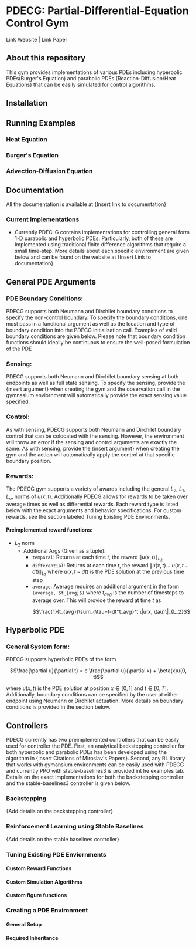 # PDECG: Partial-Differential-Equation Control Gym

Link Website | Link Paper 

## About this repository

This gym provides implementations of various PDEs including hyperbolic PDEs(Burger's Equation) and parabolic PDEs (Reaction-Diffusion/Heat Equations) that can be easily simulated for control algorithms. 

## Installation

## Running Examples

### Heat Equation

### Burger's Equation

### Advection-Diffusion Equation

## Documentation
All the documentation is available at {Insert link to documentation}

### Current Implementations
- Currently PDEC-G contains implementations for controlling general form 1-D parabolic and hyperbolic PDEs. Particularly, both of these are implemented using traditional finite difference algorithms that require a small time-step. More details about each specific environment are given below and can be found on the website at {Insert Link to documentation}.

## General PDE Arguments 
### PDE Boundary Conditions:	
PDECG supports both Neumann and Dirchilet boundary conditions to specify the non-control boundary. To specify the boundary conditions, one must pass in a functional argument as well as the location and type of boundary condition into the PDECG initialization call. Examples of valid boundary conditions are given below. Please note that boundary condition functions should ideally be continuous to ensure the well-posed formulation of the PDE
### Sensing:
PDECG supports both Neumann and Dirchilet boundary sensing at both endpoints as well as full state sensing. To specify the sensing, provide the {insert argument} when creating the gym and the observation call in the gymnasium enviornment will automatically provide the exact sensing value specified. 
### Control:
As with sensing, PDECG supports both Neumann and Dirchilet boundary control that can be colocated with the sensing. However, the environment will throw an error if the sensing and control arguments are exactly the same. As with sensing, provide the {insert argument} when creating the gym and the action will automatically apply the control at that specific boundary position.
### Rewards:
The PDECG gym supports a variety of awards including the general $L_2$, $L_1$, $L_\infty$ norms of $u(x, t)$. Additionally PDECG allows for rewards to be taken over average times as well as differential rewards. Each reward type is listed below with the exact arguments and behavior specifications. For custom rewards, see the section labeled Tuning Existing PDE Environments.
#### Preimplemented reward functions:
- $L_2$ norm
    - Additional Args (Given as a tuple): 
        - `temporal`: Returns at each time $t$, the reward $\|u(x, t)\|_{L_2}$
        - `differential`: Returns at each time $t$, the reward $\|u(x, t) - u(x, t-dt)\|_{L_2}$ where $u(x, t-dt)$ is the PDE solution at the previous time step
		- `average`: Average requires an additional argument in the form `(average, $t_{avg}$)` where $t_{avg}$ is the number of timesteps to average over. This will provide the reward at time $t$ as 
			```math
			\frac{1}{t_{avg}}\sum_{\tau=t-dt*t_avg}^t \|u(x, \tau)\|_{L_2}
			```

## Hyperbolic PDE
### General System form:
PDECG supports hyperbolic PDEs of the form
```math
\frac{\partial u}{\partial t} = c \frac{\partial u}{\partial x} + \beta(x)u(0, t)
```
where $u(x, t)$ is the PDE solution at position $x \in [0, 1]$ and $t \in [0, T]$. Additionally, boundary conditions can be specified by the user at either endpoint using Neumann or Dirchilet actuation. More details on boundary conditions is provided in the section below. 



## Controllers
PDECG currently has two preimplemented controllers that can be easily used for controller the PDE. First, an analytical backstepping controller for both hyperbolic and parabolic PDEs has been developed using the algorithm in {Insert Citations of Miroslav's Papers}. Second, any RL library that works with gymansium environments can be easily used with PDECG and currently PPO with stable-baselines3 is provided int he examples tab. Details on the exact implementations for both the backstepping controller and the stable-baselines3 controller is given below. 
### Backstepping
{Add details on the backstepping controller}	
### Reinforcement Learning using Stable Baselines
{Add details on the stable baselines controller}


### Tuning Existing PDE Enviornments
#### Custom Reward Functions
#### Custom Simulation Algorithms
#### Custom figure functions

### Creating a PDE Environment

#### General Setup
#### Required Inheritance
